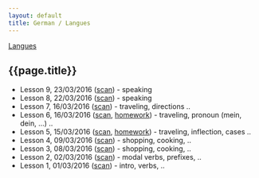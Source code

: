 ```yaml
---
layout: default
title: German / Langues
---
```


[Langues](..)

## {{page.title}}

* Lesson 9, 23/03/2016 ([scan](http://notes.drive.ondrejsika.com/languages/german/maria/german-lesson-9.pdf)) - speaking
* Lesson 8, 22/03/2016 ([scan](http://notes.drive.ondrejsika.com/languages/german/maria/german-lesson-8.pdf)) - speaking
* Lesson 7, 16/03/2016 ([scan](http://notes.drive.ondrejsika.com/languages/german/maria/german-lesson-7.pdf)) - traveling, directions ..
* Lesson 6, 16/03/2016 ([scan](http://notes.drive.ondrejsika.com/languages/german/maria/german-lesson-6.pdf), [homework](http://notes.drive.ondrejsika.com/languages/german/maria/german-lesson-6-homework.pdf)) - traveling, pronoun (mein, dein, ...) ..
* Lesson 5, 15/03/2016 ([scan](http://notes.drive.ondrejsika.com/languages/german/maria/german-lesson-5.pdf), [homework](http://notes.drive.ondrejsika.com/languages/german/maria/german-lesson-5-homework.pdf)) - traveling, inflection, cases ..
* Lesson 4, 09/03/2016 ([scan](http://notes.drive.ondrejsika.com/languages/german/maria/german-lesson-4.pdf)) - shopping, cooking, ..
* Lesson 3, 08/03/2016 ([scan](http://notes.drive.ondrejsika.com/languages/german/maria/german-lesson-3.pdf)) - shopping, cooking, ..
* Lesson 2, 02/03/2016 ([scan](http://notes.drive.ondrejsika.com/languages/german/maria/german-lesson-2.pdf)) - modal verbs, prefixes, ..
* Lesson 1, 01/03/2016 ([scan](http://notes.drive.ondrejsika.com/languages/german/maria/german-lesson-1.pdf)) - intro, verbs, ..


